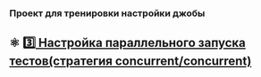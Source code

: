 ### Проект для тренировки настройки джобы
## :atom_symbol: [ :three: Настройка параллельного запуска тестов(стратегия concurrent/concurrent)](https://github.com/valentina810/ci-cd/blob/main/chapters/3/setting_parallel_start_test.md)
